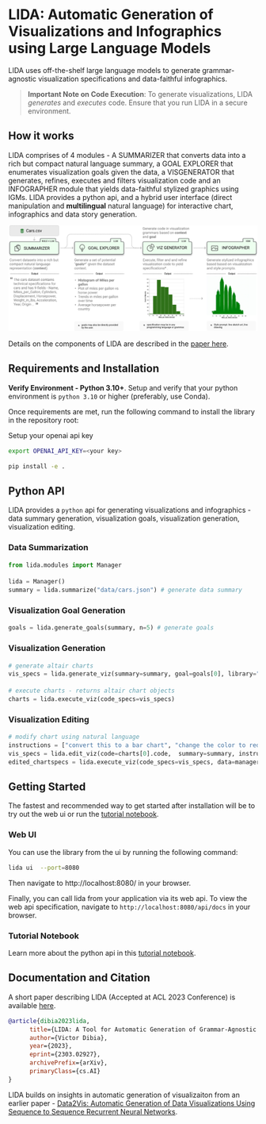 # LIDA: Automatic Generation of Visualizations and Infographics using Large Language Models

<!-- [![Open In Colab](https://colab.research.google.com/assets/colab-badge.svg)](#) -->
<!-- image  -->

LIDA uses off-the-shelf large language models to generate grammar-agnostic visualization specifications and data-faithful infographics.

> **Important Note on Code Execution**: To generate visualizations, LIDA _generates_ and _executes_ code. Ensure that you run LIDA in a secure environment.

## How it works

LIDA comprises of 4 modules - A SUMMARIZER that converts data into a rich but compact natural language summary, a GOAL EXPLORER that enumerates visualization goals given the data, a VISGENERATOR that generates, refines, executes and filters visualization code and an INFOGRAPHER module that yields data-faithful stylized graphics using IGMs. LIDA provides a python api, and a hybrid user interface (direct manipulation and **multilingual** natural language) for interactive chart, infographics and data story generation.

![lida components](docs/images/lidamodules.jpg)

Details on the components of LIDA are described in the [paper here](https://arxiv.org/abs/2303.02927).

## Requirements and Installation

**Verify Environment - Python 3.10+**.
Setup and verify that your python environment is `python 3.10` or higher (preferably, use Conda).

Once requirements are met, run the following command to install the library in the repository root:

Setup your openai api key

```bash
export OPENAI_API_KEY=<your key>
```

```bash
pip install -e .
```

## Python API

LIDA provides a `python` api for generating visualizations and infographics - data summary generation, visualization goals, visualization generation, visualization editing.

### Data Summarization

```python
from lida.modules import Manager

lida = Manager()
summary = lida.summarize("data/cars.json") # generate data summary
```

### Visualization Goal Generation

```python
goals = lida.generate_goals(summary, n=5) # generate goals
```

### Visualization Generation

```python
# generate altair charts
vis_specs = lida.generate_viz(summary=summary, goal=goals[0], library="matplotlib") # altair, matplotlib etc

# execute charts - returns altair chart objects
charts = lida.execute_viz(code_specs=vis_specs)
```

### Visualization Editing

```python
# modify chart using natural language
instructions = ["convert this to a bar chart", "change the color to red", "change y axes label to Fuel Efficiency"]
vis_specs = lida.edit_viz(code=charts[0].code,  summary=summary, instructions=instructions, library="matplotlib")
edited_chartspecs = lida.execute_viz(code_specs=vis_specs, data=manager.data)

```

## Getting Started

The fastest and recommended way to get started after installation will be to try out the web ui or run the [tutorial notebook](notebooks/tutorial.ipynb).

### Web UI

You can use the library from the ui by running the following command:

```bash
lida ui  --port=8080
```

Then navigate to http://localhost:8080/ in your browser.

Finally, you can call lida from your application via its web api. To view the web api specification, navigate to `http://localhost:8080/api/docs` in your browser.

### Tutorial Notebook

Learn more about the python api in this [tutorial notebook](/notebooks/tutorial.ipynb).

## Documentation and Citation

A short paper describing LIDA (Accepted at ACL 2023 Conference) is available [here](https://arxiv.org/abs/2303.02927).

```bibtex
@article{dibia2023lida,
      title={LIDA: A Tool for Automatic Generation of Grammar-Agnostic Visualizations and Infographics using Large Language Models},
      author={Victor Dibia},
      year={2023},
      eprint={2303.02927},
      archivePrefix={arXiv},
      primaryClass={cs.AI}
}
```

LIDA builds on insights in automatic generation of visualizaiton from an earlier paper - [Data2Vis: Automatic Generation of Data Visualizations Using Sequence to Sequence Recurrent Neural Networks](https://arxiv.org/abs/1804.03126).
